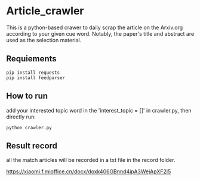 # Article_crawler
This is a python-based crawer to daily scrap the article on the Arxiv.org according to your given cue word. Notably, the paper's title and abstract are used as the selection material.

## Requiements
```
pip install requests
pip install feedparser
```

## How to run
add your interested topic word in the 'interest_topic = []' in crawler.py, then directly run:
```
python crawler.py
```

## Result record
all the match articles will be recorded in a txt file in the record folder.


https://xiaomi.f.mioffice.cn/docx/doxk406GBnnd4ipA3WejApXF2l5

